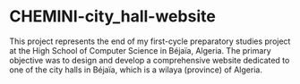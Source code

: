# CHEMINI-city_hall-website
This project represents the end of my first-cycle preparatory studies project at the High School of Computer Science in Béjaïa, Algeria. The primary objective was to design and develop a comprehensive website dedicated to one of the city halls in Béjaïa, which is a wilaya (province) of Algeria.
